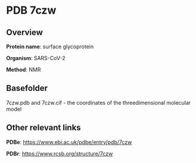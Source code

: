 # PDB 7czw

## Overview

**Protein name**: surface glycoprotein

**Organism**: SARS-CoV-2

**Method**: NMR



## Basefolder

7czw.pdb and 7czw.cif - the coordinates of the threedimensional molecular model



## Other relevant links 
**PDBe**:  https://www.ebi.ac.uk/pdbe/entry/pdb/7czw
 
**PDBr**: https://www.rcsb.org/structure/7czw 

